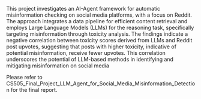 This project investigates an AI-Agent framework for automatic misinformation checking on social media platforms, with a focus on Reddit. The approach integrates a data pipeline for efficient content retrieval and employs Large Language Models (LLMs) for the reasoning task, specifically targeting misinformation through toxicity analysis. The findings indicate a negative correlation between toxicity scores derived from LLMs and Reddit post upvotes, suggesting that posts with higher toxicity, indicative of potential misinformation, receive fewer upvotes. This correlation underscores the potential of LLM-based methods in identifying and mitigating misinformation on social media

Please refer to CS505_Final_Project_LLM_Agent_for_Social_Media_Misinformation_Detection for the final report.
